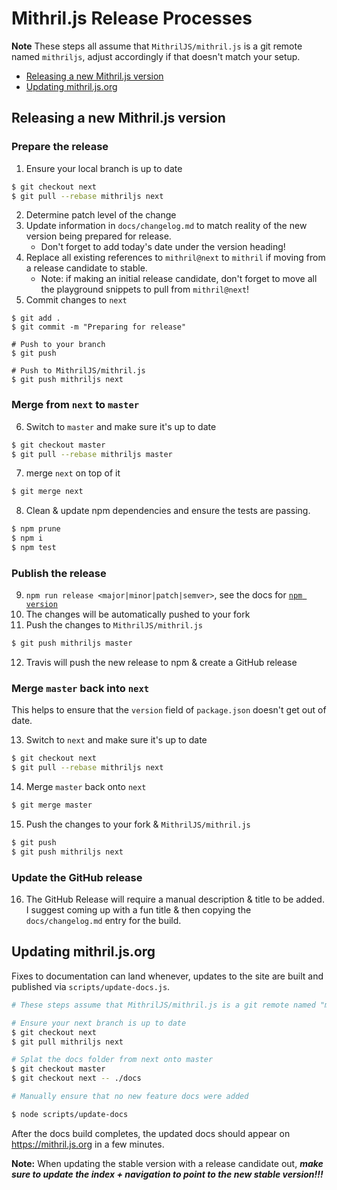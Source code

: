 <!--meta-description
Describes how we do releases of Mithril.js
-->

# Mithril.js Release Processes

**Note** These steps all assume that `MithrilJS/mithril.js` is a git remote named `mithriljs`, adjust accordingly if that doesn't match your setup.

- [Releasing a new Mithril.js version](#releasing-a-new-mithriljs-version)
- [Updating mithril.js.org](#updating-mithriljsorg)

## Releasing a new Mithril.js version

### Prepare the release

1. Ensure your local branch is up to date

```bash
$ git checkout next
$ git pull --rebase mithriljs next
```

2. Determine patch level of the change
3. Update information in `docs/changelog.md` to match reality of the new version being prepared for release.
	- Don't forget to add today's date under the version heading!
4. Replace all existing references to `mithril@next` to `mithril` if moving from a release candidate to stable.
    - Note: if making an initial release candidate, don't forget to move all the playground snippets to pull from `mithril@next`!
5. Commit changes to `next`

```
$ git add .
$ git commit -m "Preparing for release"

# Push to your branch
$ git push

# Push to MithrilJS/mithril.js
$ git push mithriljs next
```

### Merge from `next` to `master`

6. Switch to `master` and make sure it's up to date

```bash
$ git checkout master
$ git pull --rebase mithriljs master
```

7. merge `next` on top of it

```bash
$ git merge next
```

8. Clean & update npm dependencies and ensure the tests are passing.

```bash
$ npm prune
$ npm i
$ npm test
```

### Publish the release

9. `npm run release <major|minor|patch|semver>`, see the docs for [`npm version`](https://docs.npmjs.com/cli/version)
10. The changes will be automatically pushed to your fork
11. Push the changes to `MithrilJS/mithril.js`

```bash
$ git push mithriljs master
```

12. Travis will push the new release to npm & create a GitHub release

### Merge `master` back into `next`

This helps to ensure that the `version` field of `package.json` doesn't get out of date.

13. Switch to `next` and make sure it's up to date

```bash
$ git checkout next
$ git pull --rebase mithriljs next
```

14. Merge `master` back onto `next`

```bash
$ git merge master
```

15. Push the changes to your fork & `MithrilJS/mithril.js`

```bash
$ git push
$ git push mithriljs next
```

### Update the GitHub release

16. The GitHub Release will require a manual description & title to be added. I suggest coming up with a fun title & then copying the `docs/changelog.md` entry for the build.

## Updating mithril.js.org

Fixes to documentation can land whenever, updates to the site are built and published via `scripts/update-docs.js`.

```bash
# These steps assume that MithrilJS/mithril.js is a git remote named "mithriljs"

# Ensure your next branch is up to date
$ git checkout next
$ git pull mithriljs next

# Splat the docs folder from next onto master
$ git checkout master
$ git checkout next -- ./docs

# Manually ensure that no new feature docs were added

$ node scripts/update-docs
```

After the docs build completes, the updated docs should appear on https://mithril.js.org in a few minutes.

**Note:** When updating the stable version with a release candidate out, ***make sure to update the index + navigation to point to the new stable version!!!***
